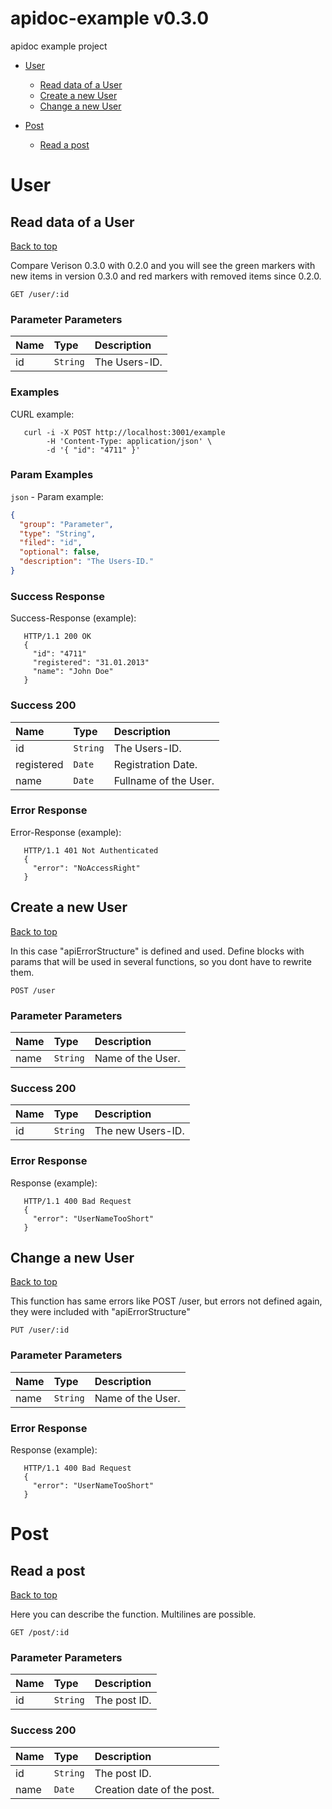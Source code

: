 <a name="top"></a>
# apidoc-example v0.3.0

apidoc example project

- [User](#User)
	- [Read data of a User](#Read-data-of-a-User)
	- [Create a new User](#Create-a-new-User)
	- [Change a new User](#Change-a-new-User)
	
- [Post](#Post)
	- [Read a post](#Read-a-post)
	

# <a name='User'></a> User

## <a name='Read-data-of-a-User'></a> Read data of a User
[Back to top](#top)

Compare Verison 0.3.0 with 0.2.0 and you will see the green markers with new items in version 0.3.0 and red markers with removed items since 0.2.0.
```
GET /user/:id
```

### Parameter Parameters
| Name     | Type       | Description                           |
|:---------|:-----------|:--------------------------------------|
| id | `String` | The Users-ID. |

### Examples
CURL example:
```
   curl -i -X POST http://localhost:3001/example
        -H 'Content-Type: application/json' \
        -d '{ "id": "4711" }'

```

### Param Examples
`json` - Param example:
```json
{
  "group": "Parameter",
  "type": "String",
  "filed": "id",
  "optional": false,
  "description": "The Users-ID."
}
```
### Success Response
Success-Response (example):
```
   HTTP/1.1 200 OK
   {
     "id": "4711"
     "registered": "31.01.2013"
     "name": "John Doe"
   }

```

### Success 200
| Name     | Type       | Description                           |
|:---------|:-----------|:--------------------------------------|
| id | `String` | The Users-ID. |
| registered | `Date` | Registration Date. |
| name | `Date` | Fullname of the User. |

### Error Response
Error-Response (example):
```
   HTTP/1.1 401 Not Authenticated
   {
     "error": "NoAccessRight"
   }

```
## <a name='Create-a-new-User'></a> Create a new User
[Back to top](#top)

In this case "apiErrorStructure" is defined and used.
Define blocks with params that will be used in several functions, so you dont have to rewrite them.
```
POST /user
```

### Parameter Parameters
| Name     | Type       | Description                           |
|:---------|:-----------|:--------------------------------------|
| name | `String` | Name of the User. |


### Success 200
| Name     | Type       | Description                           |
|:---------|:-----------|:--------------------------------------|
| id | `String` | The new Users-ID. |

### Error Response
 Response (example):
```
   HTTP/1.1 400 Bad Request
   {
     "error": "UserNameTooShort"
   }

```
## <a name='Change-a-new-User'></a> Change a new User
[Back to top](#top)

This function has same errors like POST /user, but errors not defined again, they were included with "apiErrorStructure"
```
PUT /user/:id
```

### Parameter Parameters
| Name     | Type       | Description                           |
|:---------|:-----------|:--------------------------------------|
| name | `String` | Name of the User. |



### Error Response
 Response (example):
```
   HTTP/1.1 400 Bad Request
   {
     "error": "UserNameTooShort"
   }

```
# <a name='Post'></a> Post

## <a name='Read-a-post'></a> Read a post
[Back to top](#top)

Here you can describe the function.
Multilines are possible.
```
GET /post/:id
```

### Parameter Parameters
| Name     | Type       | Description                           |
|:---------|:-----------|:--------------------------------------|
| id | `String` | The post ID. |


### Success 200
| Name     | Type       | Description                           |
|:---------|:-----------|:--------------------------------------|
| id | `String` | The post ID. |
| name | `Date` | Creation date of the post. |
